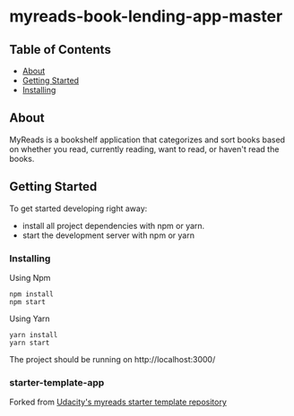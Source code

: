 # myreads-book-lending-app-master

## Table of Contents

- [About](#about)
- [Getting Started](#getting_started)
- [Installing](#installing)


## About

MyReads is a bookshelf application that categorizes and sort books based on whether you read, currently reading, want to read, or haven't read the books.

## Getting Started

To get started developing right away:

* install all project dependencies with npm or yarn.
* start the development server with npm or yarn

### Installing

Using Npm

```shell
npm install
npm start
```

Using Yarn

```shell
yarn install
yarn start
```

The project should be running on http://localhost:3000/


### starter-template-app

Forked from [Udacity's myreads starter template repository](https://github.com/udacity/reactnd-project-myreads-starter)
